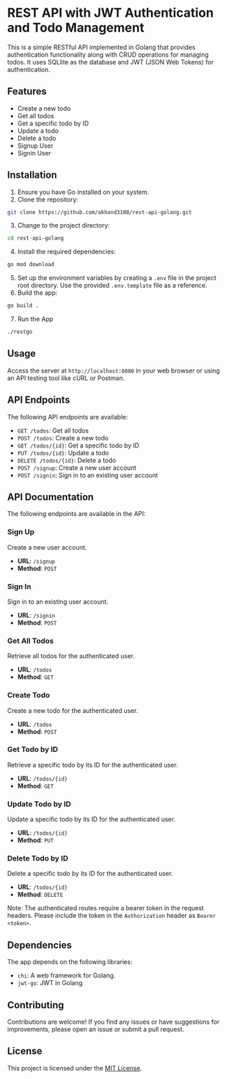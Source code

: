 #  REST API with JWT Authentication and Todo Management

This is a simple RESTful API implemented in Golang that provides authentication functionality along with CRUD operations for managing todos. It uses SQLlite as the database and JWT (JSON Web Tokens) for authentication.

## Features

* Create a new todo
* Get all todos
* Get a specific todo by ID
* Update a todo
* Delete a todo
* Signup User
* Signin User

## Installation

1. Ensure you have Go installed on your system.
2. Clone the repository: 
```bash
git clone https://github.com/akhand3108/rest-api-golang.git
```
3. Change to the project directory: 
```bash
cd rest-api-golang
```
4. Install the required dependencies: 
```bash
go mod download
```

5. Set up the environment variables by creating a `.env` file in the project root directory. Use the provided `.env.template` file as a reference.
6. Build the app: 
```bash
go build .
```
7. Run the App
```bash
./restgo
```

## Usage

Access the server at `http://localhost:8080` in your web browser or using an API testing tool like cURL or Postman.

## API Endpoints

The following API endpoints are available:

* `GET /todos`: Get all todos
* `POST /todos`: Create a new todo
* `GET /todos/{id}`: Get a specific todo by ID
* `PUT /todos/{id}`: Update a todo
* `DELETE /todos/{id}`: Delete a todo
* `POST /signup`: Create a new user account
* `POST /signin`: Sign in to an existing user account


## API Documentation

The following endpoints are available in the API:

### Sign Up

Create a new user account.

- **URL**: `/signup`
- **Method**: `POST`

### Sign In

Sign in to an existing user account.

- **URL**: `/signin`
- **Method**: `POST`

### Get All Todos

Retrieve all todos for the authenticated user.

- **URL**: `/todos`
- **Method**: `GET`

### Create Todo

Create a new todo for the authenticated user.

- **URL**: `/todos`
- **Method**: `POST`

### Get Todo by ID

Retrieve a specific todo by its ID for the authenticated user.

- **URL**: `/todos/{id}`
- **Method**: `GET`

### Update Todo by ID

Update a specific todo by its ID for the authenticated user.

- **URL**: `/todos/{id}`
- **Method**: `PUT`

### Delete Todo by ID

Delete a specific todo by its ID for the authenticated user.

- **URL**: `/todos/{id}`
- **Method**: `DELETE`

Note: The authenticated routes require a bearer token in the request headers. Please include the token in the `Authorization` header as `Bearer <token>`.



## Dependencies

The app depends on the following libraries:

* `chi`: A web framework for Golang.
* `jwt-go`: JWT in Golang

## Contributing

Contributions are welcome! If you find any issues or have suggestions for improvements, please open an issue or submit a pull request.

## License

This project is licensed under the [MIT License](LICENSE).




